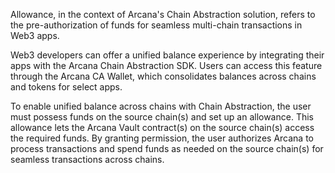 Allowance, in the context of Arcana's Chain Abstraction solution, refers to the pre-authorization of funds for seamless multi-chain transactions in Web3 apps.

Web3 developers can offer a unified balance experience by integrating their apps with the Arcana Chain Abstraction SDK. Users can access this feature through the Arcana CA Wallet, which consolidates balances across chains and tokens for select apps.

To enable unified balance across chains with Chain Abstraction, the user must possess funds on the source chain(s) and set up an allowance. This allowance lets the Arcana Vault contract(s) on the source chain(s) access the required funds. By granting permission, the user authorizes Arcana to process transactions and spend funds as needed on the source chain(s) for seamless transactions across chains.